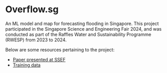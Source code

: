 # Overflow.sg

An ML model and map for forecasting flooding in Singapore. This project participated in the Singapore Science and Engineering Fair 2024, and was conducted as part of the Raffles Water and Sustainability Programme (RWESP) from 2023 to 2024.

Below are some resources pertaining to the project:
- <a href="./SSEF_Report.pdf" type="application/pdf">Paper presented at SSEF</a>
- <a href="./training_data.csv">Training data</a>
